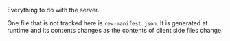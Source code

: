 Everything to do with the server.


One file that is not tracked here is `rev-manifest.json`.
It is generated at runtime and its contents changes as the contents
of client side files change.
